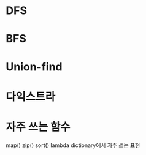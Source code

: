 # DFS

# BFS

# Union-find

# 다익스트라

#

# 자주 쓰는 함수

map()
zip()
sort()
lambda
dictionary에서 자주 쓰는 표현
